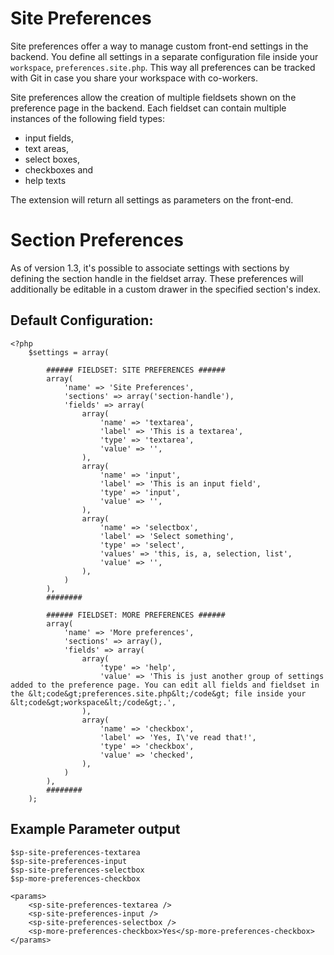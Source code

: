# Site Preferences

Site preferences offer a way to manage custom front-end settings in the backend. You define all settings in a separate configuration file inside your `workspace`, `preferences.site.php`. This way all preferences can be tracked with Git in case you share your workspace with co-workers.

Site preferences allow the creation of multiple fieldsets shown on the preference page in the backend. Each fieldset can contain multiple instances of the following field types:

- input fields,
- text areas,
- select boxes,
- checkboxes and
- help texts

The extension will return all settings as parameters on the front-end.

# Section Preferences

As of version 1.3, it's possible to associate settings with sections by defining the section handle in the fieldset array. These preferences will additionally be editable in a custom drawer in the specified section's index. 

## Default Configuration:
	
	<?php
		$settings = array(
	
			###### FIELDSET: SITE PREFERENCES ######
			array(
				'name' => 'Site Preferences',
				'sections' => array('section-handle'),
				'fields' => array(
					array(
						'name' => 'textarea',
						'label' => 'This is a textarea',
						'type' => 'textarea',
						'value' => '',
					),
					array(
						'name' => 'input',
						'label' => 'This is an input field',
						'type' => 'input',
						'value' => '',
					),
					array(
						'name' => 'selectbox',
						'label' => 'Select something',
						'type' => 'select',
						'values' => 'this, is, a, selection, list',
						'value' => '',
					),
				)
			),
			########
	
			###### FIELDSET: MORE PREFERENCES ######
			array(
				'name' => 'More preferences',
				'sections' => array(),
				'fields' => array(
					array(
						'type' => 'help',
						'value' => 'This is just another group of settings added to the preference page. You can edit all fields and fieldset in the &lt;code&gt;preferences.site.php&lt;/code&gt; file inside your &lt;code&gt;workspace&lt;/code&gt;.',
					),
					array(
						'name' => 'checkbox',
						'label' => 'Yes, I\'ve read that!',
						'type' => 'checkbox',
						'value' => 'checked',
					),
				)
			),
			########
		);
		
## Example Parameter output
	
	$sp-site-preferences-textarea
	$sp-site-preferences-input
	$sp-site-preferences-selectbox
	$sp-more-preferences-checkbox
	
	<params>
		<sp-site-preferences-textarea />
		<sp-site-preferences-input />
		<sp-site-preferences-selectbox />
		<sp-more-preferences-checkbox>Yes</sp-more-preferences-checkbox>
	</params>
	

	
